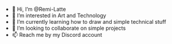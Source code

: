 - 👋 Hi, I’m @Remi-Latte
- 👀 I’m interested in Art and Technology
- 🌱 I’m currently learning how to draw and simple technical stuff
- 💞️ I’m looking to collaborate on simple projects
- 📫 Reach me by my Discord account

<!---
Remi-Latte/Remi-Latte is a ✨ special ✨ repository because its `README.md` (this file) appears on your GitHub profile.
You can click the Preview link to take a look at your changes.
--->

